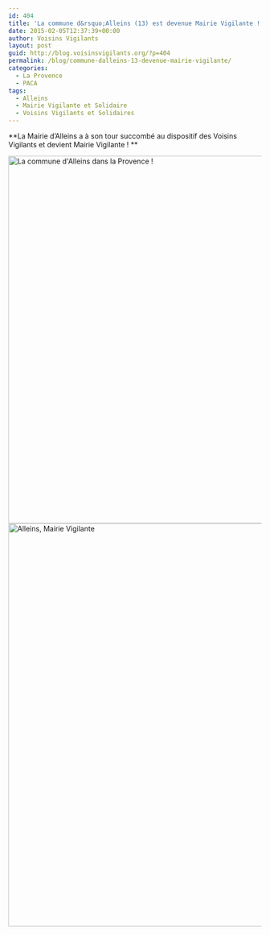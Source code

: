 ```yaml
---
id: 404
title: 'La commune d&rsquo;Alleins (13) est devenue Mairie Vigilante !'
date: 2015-02-05T12:37:39+00:00
author: Voisins Vigilants
layout: post
guid: http://blog.voisinsvigilants.org/?p=404
permalink: /blog/commune-dalleins-13-devenue-mairie-vigilante/
categories:
  - La Provence
  - PACA
tags:
  - Alleins
  - Mairie Vigilante et Solidaire
  - Voisins Vigilants et Solidaires
---
```

**La Mairie d&rsquo;Alleins a à son tour succombé au dispositif des Voisins Vigilants et devient Mairie Vigilante ! **

<img class="wp-image-652" src="http://blog.voisinsvigilants.org/presse/wp-content/uploads/sites/5/2015/02/alleins1.jpg" alt="La commune d'Alleins dans la Provence ! " width="860" height="730" />

<img class="wp-image-653" src="http://blog.voisinsvigilants.org/presse/wp-content/uploads/sites/5/2015/02/alleins2.jpg" alt="Alleins, Mairie Vigilante" width="967" height="801" />
